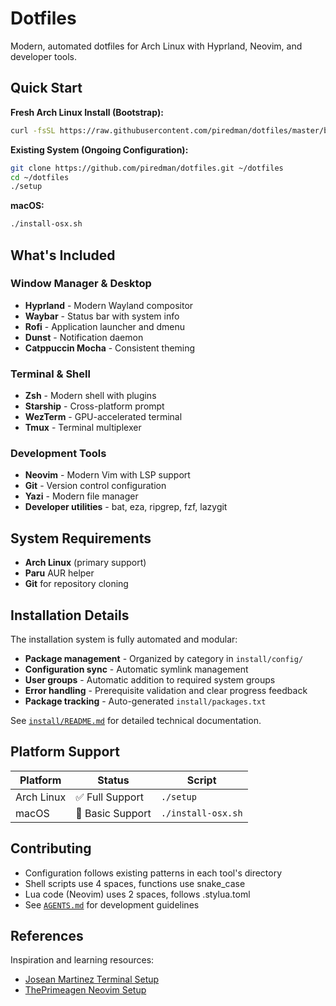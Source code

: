 # Dotfiles

Modern, automated dotfiles for Arch Linux with Hyprland, Neovim, and developer tools.

## Quick Start

**Fresh Arch Linux Install (Bootstrap):**

```bash
curl -fsSL https://raw.githubusercontent.com/piredman/dotfiles/master/bootstrap | bash
```

**Existing System (Ongoing Configuration):**

```bash
git clone https://github.com/piredman/dotfiles.git ~/dotfiles
cd ~/dotfiles
./setup
```

**macOS:**

```bash
./install-osx.sh
```

## What's Included

### Window Manager & Desktop

- **Hyprland** - Modern Wayland compositor
- **Waybar** - Status bar with system info
- **Rofi** - Application launcher and dmenu
- **Dunst** - Notification daemon
- **Catppuccin Mocha** - Consistent theming

### Terminal & Shell

- **Zsh** - Modern shell with plugins
- **Starship** - Cross-platform prompt
- **WezTerm** - GPU-accelerated terminal
- **Tmux** - Terminal multiplexer

### Development Tools

- **Neovim** - Modern Vim with LSP support
- **Git** - Version control configuration
- **Yazi** - Modern file manager
- **Developer utilities** - bat, eza, ripgrep, fzf, lazygit

## System Requirements

- **Arch Linux** (primary support)
- **Paru** AUR helper
- **Git** for repository cloning

## Installation Details

The installation system is fully automated and modular:

- **Package management** - Organized by category in `install/config/`
- **Configuration sync** - Automatic symlink management
- **User groups** - Automatic addition to required system groups
- **Error handling** - Prerequisite validation and clear progress feedback
- **Package tracking** - Auto-generated `install/packages.txt`

See [`install/README.md`](install/README.md) for detailed technical documentation.

## Platform Support

| Platform   | Status           | Script             |
| ---------- | ---------------- | ------------------ |
| Arch Linux | ✅ Full Support  | `./setup`          |
| macOS      | 🚧 Basic Support | `./install-osx.sh` |

## Contributing

- Configuration follows existing patterns in each tool's directory
- Shell scripts use 4 spaces, functions use snake_case
- Lua code (Neovim) uses 2 spaces, follows .stylua.toml
- See [`AGENTS.md`](AGENTS.md) for development guidelines

## References

Inspiration and learning resources:

- [Josean Martinez Terminal Setup](https://www.josean.com/posts/terminal-setup)
- [ThePrimeagen Neovim Setup](https://www.youtube.com/playlist?list=PLm323Lc7iSW_wuxqmKx_xxNtJC_hJbQ7R)
